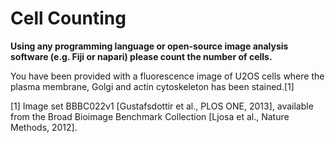 # Cell Counting

**Using any programming language or open-source image analysis software (e.g. Fiji or napari) please count the number of cells.**

You have been provided with a fluorescence image of U2OS cells where the plasma membrane, Golgi and actin cytoskeleton has been stained.[1]

[1] Image set BBBC022v1 [Gustafsdottir et al., PLOS ONE, 2013], available from the Broad Bioimage Benchmark Collection [Ljosa et al., Nature Methods, 2012].
